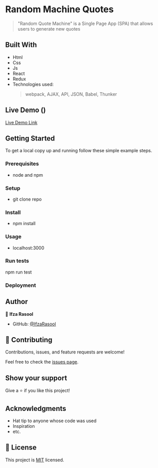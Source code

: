 # Random Machine Quotes

> "Random Quote Machine" is a Single Page App (SPA) that allows users to generate new quotes 

## Built With

- Html
- Css
- Js
- React
- Redux
- Technologies used:
  > webpack,
  > AJAX,
  > API,
  > JSON,
  > Babel,
  > Thunker

## Live Demo ()

[Live Demo Link]()


## Getting Started

To get a local copy up and running follow these simple example steps.

### Prerequisites

- node and npm

### Setup

- git clone repo

### Install

- npm install

### Usage

- localhost:3000

### Run tests

npm run test

### Deployment

## Author

👤 **Ifza Rasool**

- GitHub: [@IfzaRasool](https://github.com/IfzaRasool)

## 🤝 Contributing

Contributions, issues, and feature requests are welcome!

Feel free to check the [issues page](../../issues/).

## Show your support

Give a ⭐️ if you like this project!

## Acknowledgments

- Hat tip to anyone whose code was used
- Inspiration
- etc.

## 📝 License

This project is [MIT](./MIT.md) licensed.
